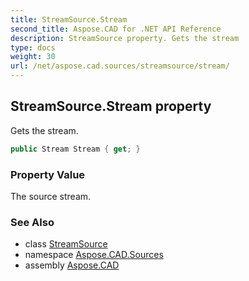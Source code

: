 ```yaml
---
title: StreamSource.Stream
second_title: Aspose.CAD for .NET API Reference
description: StreamSource property. Gets the stream
type: docs
weight: 30
url: /net/aspose.cad.sources/streamsource/stream/
---
```

## StreamSource.Stream property

Gets the stream.

```csharp
public Stream Stream { get; }
```

### Property Value

The source stream.

### See Also

* class [StreamSource](../)
* namespace [Aspose.CAD.Sources](../../../aspose.cad.sources/)
* assembly [Aspose.CAD](../../../)


